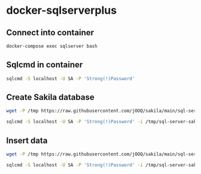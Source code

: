 # docker-sqlserverplus


## Connect into container
```bash
docker-compose exec sqlserver bash
```

## Sqlcmd in container
```bash
sqlcmd -S localhost -U SA -P 'Strong(!)Password'
```

## Create Sakila database
```bash
wget -P /tmp https://raw.githubusercontent.com/jOOQ/sakila/main/sql-server-sakila-db/sql-server-sakila-schema.sql
```
```bash
sqlcmd -S localhost -U SA -P 'Strong(!)Password' -i /tmp/sql-server-sakila-schema.sql
```

## Insert data
```bash
wget -P /tmp https://raw.githubusercontent.com/jOOQ/sakila/main/sql-server-sakila-db/sql-server-sakila-insert-data.sql
```
```bash
sqlcmd -S localhost -U SA -P 'Strong(!)Password' -i /tmp/sql-server-sakila-insert-data.sql
```

